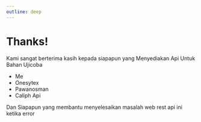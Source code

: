 ```yaml
---
outline: deep
---
```


# Thanks!

Kami sangat berterima kasih kepada siapapun yang Menyediakan Api Untuk Bahan Ujicoba

- Me
- Onesytex
- Pawanosman
- Caliph Api

Dan Siapapun yang membantu menyelesaikan masalah web rest api ini ketika error
